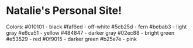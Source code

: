 # Natalie's Personal Site!

Colors: 
#010101 - black
#faf6ed - off-white
#5cb25d - fern
#bebab3 - light gray
#e6ca51 - yellow
#484847 - darker gray
#02ec88 - bright green
#e53529 - red
#0f9015 - darker green
#b25e7e - pink